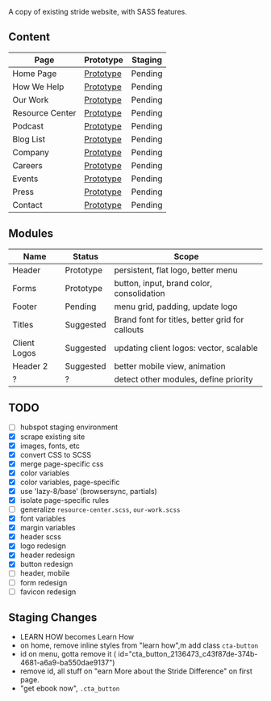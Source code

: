 A copy of existing stride website, with SASS features.

## Content

| Page  | Prototype  |  Staging |
|---|---|---|
|Home Page|[Prototype](http://stride-nyc.github.io/site/home/)|Pending|
|How We Help|[Prototype](http://stride-nyc.github.io/site/how-we-help/)|Pending|
|Our Work|[Prototype](http://stride-nyc.github.io/site/our-work/)|Pending|
|Resource Center|[Prototype](http://stride-nyc.github.io/site/resource-center/)|Pending|
|Podcast|[Prototype](http://stride-nyc.github.io/site/podcast/)|Pending|
|Blog List|[Prototype](http://stride-nyc.github.io/site/blog/)|Pending|
|Company|[Prototype](http://stride-nyc.github.io/site/company/)|Pending|
|Careers|[Prototype](http://stride-nyc.github.io/site/careers/)|Pending|
|Events|[Prototype](http://stride-nyc.github.io/site/events/)|Pending|
|Press|[Prototype](http://stride-nyc.github.io/site/press/)|Pending|
|Contact|[Prototype](http://stride-nyc.github.io/site/contact/)|Pending|

## Modules

|Name|Status|Scope|
|---|---|---|
|Header|Prototype|persistent, flat logo, better menu|
|Forms|Prototype|button, input, brand color, consolidation|
|Footer|Pending|menu grid, padding, update logo|
|Titles|Suggested|Brand font for titles, better grid for callouts|
|Client Logos|Suggested|updating client logos: vector, scalable|
|Header 2|Suggested|better mobile view, animation|
|?|?|detect other modules, define priority|

## TODO

- [ ] hubspot staging environment
- [x] scrape existing site
- [x] images, fonts, etc
- [x] convert CSS to SCSS
- [x] merge page-specific css
- [x] color variables
- [x] color variables, page-specific
- [x] use 'lazy-8/base' (browsersync, partials)
- [x] isolate page-specific rules
- [ ] generalize `resource-center.scss`, `our-work.scss`
- [x] font variables
- [x] margin variables
- [x] header scss
- [x] logo redesign
- [x] header redesign
- [x] button redesign
- [ ] header, mobile
- [ ] form redesign
- [ ] favicon redesign

## Staging Changes

- LEARN HOW becomes Learn How
- on home, remove inline styles from "learn how",m add class `cta-button`
- id on menu, gotta remove it ( id="cta_button_2136473_c43f87de-374b-4681-a6a9-ba550dae9137")
- remove id, all stuff on "earn More about the Stride Difference" on first page.
- "get ebook now", `.cta_button`